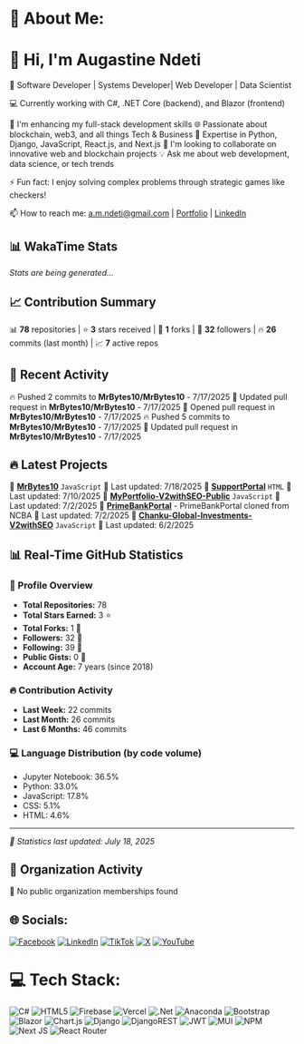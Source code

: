 # 💫 About Me:
# 👋 Hi, I'm Augastine Ndeti

🚀 Software Developer | Systems Developer| Web Developer | Data Scientist

💻 Currently working with C#, .NET Core (backend), and Blazor (frontend)

🔭 I'm enhancing my full-stack development skills
🌐 Passionate about blockchain, web3, and all things Tech & Business
🌱 Expertise in Python, Django, JavaScript, React.js, and Next.js
👯 I'm looking to collaborate on innovative web and blockchain projects
💡 Ask me about web development, data science, or tech trends

⚡ Fun fact: I enjoy solving complex problems through strategic games like checkers!

📫 How to reach me: a.m.ndeti@gmail.com | [Portfolio](https://mulutx.co.ke) | [LinkedIn](https://www.linkedin.com/in/augastine-ndeti-290230175)
<!-- Add this new section to your README.md file -->

<!-- Add this new section to your README.md file -->

## 📊 WakaTime Stats
<!-- WAKATIME_STATS:START -->
*Stats are being generated...*
<!-- WAKATIME_STATS:END -->

## 📈 Contribution Summary
<!-- CONTRIBUTION_SUMMARY:START -->
📊 **78** repositories | ⭐ **3** stars received | 🍴 **1** forks | 👥 **32** followers | 🔥 **26** commits (last month) | 📈 **7** active repos
<!-- CONTRIBUTION_SUMMARY:END -->

## 🚀 Recent Activity
<!-- GITHUB_ACTIVITY:START -->
🔥 Pushed 2 commits to **MrBytes10/MrBytes10** - 7/17/2025
🔀 Updated pull request in **MrBytes10/MrBytes10** - 7/17/2025
🔀 Opened pull request in **MrBytes10/MrBytes10** - 7/17/2025
🔥 Pushed 5 commits to **MrBytes10/MrBytes10** - 7/17/2025
🔀 Updated pull request in **MrBytes10/MrBytes10** - 7/17/2025
<!-- GITHUB_ACTIVITY:END -->

## 🔥 Latest Projects
<!-- LATEST_PROJECTS:START -->
🚀 **[MrBytes10](https://github.com/MrBytes10/MrBytes10)** `JavaScript` 
   📅 Last updated: 7/18/2025
🚀 **[SupportPortal](https://github.com/MrBytes10/SupportPortal)** `HTML` 
   📅 Last updated: 7/10/2025
🚀 **[MyPortfolio-V2withSEO-Public](https://github.com/MrBytes10/MyPortfolio-V2withSEO-Public)** `JavaScript` 
   📅 Last updated: 7/2/2025
🚀 **[PrimeBankPortal](https://github.com/MrBytes10/PrimeBankPortal)**  - PrimeBankPortal cloned from NCBA
   📅 Last updated: 7/2/2025
🚀 **[Chanku-Global-Investments-V2withSEO](https://github.com/MrBytes10/Chanku-Global-Investments-V2withSEO)** `JavaScript` 
   📅 Last updated: 6/2/2025
<!-- LATEST_PROJECTS:END -->

<!-- REALTIME_STATS:START -->

## 📊 Real-Time GitHub Statistics
### 🎯 Profile Overview
- **Total Repositories:** 78
- **Total Stars Earned:** 3 ⭐
- **Total Forks:** 1 🍴
- **Followers:** 32 👥
- **Following:** 39 👥
- **Public Gists:** 0 📝
- **Account Age:** 7 years (since 2018)
### 🔥 Contribution Activity
- **Last Week:** 22 commits
- **Last Month:** 26 commits
- **Last 6 Months:** 46 commits
### 💻 Language Distribution (by code volume)
- Jupyter Notebook: 36.5%
- Python: 33.0%
- JavaScript: 17.8%
- CSS: 5.1%
- HTML: 4.6%
---
*📅 Statistics last updated: July 18, 2025*
<!-- REALTIME_STATS:END -->

## 🏢 Organization Activity
<!-- ORG_ACTIVITY:START -->
🏢 No public organization memberships found
<!-- ORG_ACTIVITY:END -->

## 🌐 Socials:
[![Facebook](https://img.shields.io/badge/Facebook-%231877F2.svg?logo=Facebook&logoColor=white)](https://facebook.com/mulu-tx) [![LinkedIn](https://img.shields.io/badge/LinkedIn-%230077B5.svg?logo=linkedin&logoColor=white)](https://linkedin.com/in/augastine-ndeti-290230175) [![TikTok](https://img.shields.io/badge/TikTok-%23000000.svg?logo=TikTok&logoColor=white)](https://tiktok.com/@mulu_tx) [![X](https://img.shields.io/badge/X-black.svg?logo=X&logoColor=white)](https://x.com/mulu_tx) [![YouTube](https://img.shields.io/badge/YouTube-%23FF0000.svg?logo=YouTube&logoColor=white)](https://youtube.com/@mulu_tx)

# 💻 Tech Stack:
![C#](https://img.shields.io/badge/c%23-%23239120.svg?style=for-the-badge&logo=csharp&logoColor=white) ![HTML5](https://img.shields.io/badge/html5-%23E34F26.svg?style=for-the-badge&logo=html5&logoColor=white) ![Firebase](https://img.shields.io/badge/firebase-%23039BE5.svg?style=for-the-badge&logo=firebase) ![Vercel](https://img.shields.io/badge/vercel-%23000000.svg?style=for-the-badge&logo=vercel&logoColor=white) ![.Net](https://img.shields.io/badge/.NET-5C2D91?style=for-the-badge&logo=.net&logoColor=white) ![Anaconda](https://img.shields.io/badge/Anaconda-%2344A833.svg?style=for-the-badge&logo=anaconda&logoColor=white) ![Bootstrap](https://img.shields.io/badge/bootstrap-%238511FA.svg?style=for-the-badge&logo=bootstrap&logoColor=white) ![Blazor](https://img.shields.io/badge/blazor-%235C2D91.svg?style=for-the-badge&logo=blazor&logoColor=white) ![Chart.js](https://img.shields.io/badge/chart.js-F5788D.svg?style=for-the-badge&logo=chart.js&logoColor=white) ![Django](https://img.shields.io/badge/django-%23092E20.svg?style=for-the-badge&logo=django&logoColor=white) ![DjangoREST](https://img.shields.io/badge/DJANGO-REST-ff1709?style=for-the-badge&logo=django&logoColor=white&color=ff1709&labelColor=gray) ![JWT](https://img.shields.io/badge/JWT-black?style=for-the-badge&logo=JSON%20web%20tokens) ![MUI](https://img.shields.io/badge/MUI-%230081CB.svg?style=for-the-badge&logo=mui&logoColor=white) ![NPM](https://img.shields.io/badge/NPM-%23CB3837.svg?style=for-the-badge&logo=npm&logoColor=white) ![Next JS](https://img.shields.io/badge/Next-black?style=for-the-badge&logo=next.js&logoColor=white) ![React Router](https://img.shields.io/badge/React_Router-CA4245?style=for-the-badge&logo=react-router&logoColor=white)
